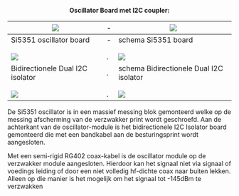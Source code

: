 <b> <p align="center"> Oscillator Board met I2C coupler:</p></b>

<img src="https://github.com/costonisp/DEC-meetzender-test/blob/master/documentation/Si5351+interface/ada5351.jpg"> | <b>-</b> | <a href="https://github.com/costonisp/DEC-meetzender-test/blob/master/documentation/Si5351+interface/AdaSi5351Sch.pdf"><img src="https://github.com/costonisp/DEC-meetzender-test/blob/master/documentation/Si5351+interface/AdaSi5351SchTN.jpg"></a>
----------------------------------- | --- | -----------------------------------------
 Si5351 oscillator board | - | schema Si5351 board
 |  | 
 |  | 
<img src="https://github.com/costonisp/DEC-meetzender-test/blob/master/documentation/Si5351+interface/I2CisolatorTN.jpg"> | . | <img src="https://github.com/costonisp/DEC-meetzender-test/blob/master/documentation/Si5351+interface/Missing.jpg">
Bidirectionele Dual I2C isolator | . | schema Bidirectionele Dual I2C isolator
 |  |
 |  |
<img src="https://github.com/costonisp/DEC-meetzender-test/blob/master/documentation/Si5351+interface/OscillatorBlockATN.jpg"> | . | <img src="https://github.com/costonisp/DEC-meetzender-test/blob/master/documentation/Si5351+interface/OscillatorBlockBTN.jpg">

De Si5351 oscillator is in een massief messing blok gemonteerd welke op de messing afscherming van de verzwakker print wordt geschroefd. Aan de achterkant van de oscillator-module is het bidirectionele I2C Isolator board gemonteerd die met een bandkabel aan de besturingsprint wordt aangesloten.

Met een semi-rigid RG402 coax-kabel is de oscillator module op de verzwakker module aangesloten.
Hierdoor kan het signaal niet via signaal of voedings leiding of door een niet volledig hf-dichte coax naar buiten lekken.
Alleen op die manier is het mogelijk om het signaal tot -145dBm te verzwakken

